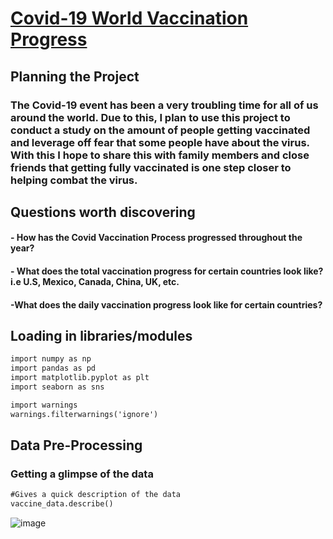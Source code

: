 # [Covid-19 World Vaccination Progress](https://jdelva2.github.io/Covid-19-World-Vaccination-Progress/)

## Planning the Project
### The Covid-19 event has been a very troubling time for all of us around the world. Due to this, I plan to use this project to conduct a study on the amount of people getting vaccinated and leverage off fear that some people have about the virus. With this I hope to share this with family members and close friends that getting fully vaccinated is one step closer to helping combat the virus.

## Questions worth discovering
#### - How has the Covid Vaccination Process progressed throughout the year?
#### - What does the total vaccination progress for certain countries look like? i.e U.S, Mexico, Canada, China, UK, etc.
#### -What does the daily vaccination progress look like for certain countries?

## Loading in libraries/modules
```markdown
import numpy as np
import pandas as pd
import matplotlib.pyplot as plt
import seaborn as sns

import warnings
warnings.filterwarnings('ignore')
```

## Data Pre-Processing
### Getting a glimpse of the data
```markdown
#Gives a quick description of the data
vaccine_data.describe()
```
![image](https://user-images.githubusercontent.com/73621950/150191700-d83e32fd-f228-4598-8823-67d8ea32d153.png)


